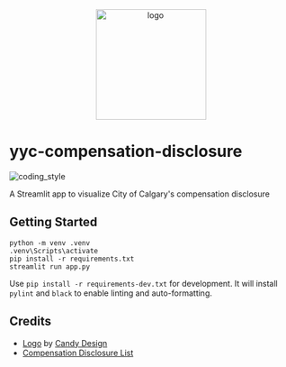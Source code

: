 <div align="center">
    <img src="https://cdn0.iconfinder.com/data/icons/business-startup-10/50/44-512.png" alt="logo" height="196">
</div>

# yyc-compensation-disclosure

![coding_style](https://img.shields.io/badge/code%20style-black-000000.svg)

A Streamlit app to visualize City of Calgary's compensation disclosure

## Getting Started

    python -m venv .venv
    .venv\Scripts\activate
    pip install -r requirements.txt
    streamlit run app.py

Use `pip install -r requirements-dev.txt` for development.
It will install `pylint` and `black` to enable linting and auto-formatting.

## Credits

- [Logo][1] by [Candy Design][2]
- [Compensation Disclosure List][3]

[1]: https://www.iconfinder.com/icons/5027838/dollar_management_money_icon
[2]: https://www.iconfinder.com/Candy_Design
[3]: https://data.calgary.ca/Government/Compensation-Disclosure-List/9bze-mzx6
